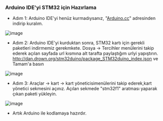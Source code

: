 ### Arduino IDE'yi STM32 için Hazırlama

* Adım 1: Arduino IDE'yi henüz kurmadıysanız, "[Arduino.cc](https://www.arduino.cc/)" adresinden indirip kuralım. 

![image](https://user-images.githubusercontent.com/111511331/208397037-114a1e0d-7ca8-4818-92b4-422fcac5c0c3.png)

* Adım 2:  Arduino IDE'yi kurduktan sonra, STM32 kartı için gerekli paketleri indirmemiz gerekmkete.  Dosya -> Tercihler menülerini takip ederek açılan sayfada url kısmına alt tarafta paylaştığım urlyi yapıştırın. http://dan.drown.org/stm32duino/package_STM32duino_index.json ve Tamam'a basın

![image](https://user-images.githubusercontent.com/111511331/208397561-e1628958-0dc7-4716-b706-34aea929db98.png)

* Adım 3: Araçlar -> kart -> kart yöneticisimenülerini takip ederek,kart yönetici sekmesini açınız. Açılan sekmede "stm32f1" aratması yaparak çıkan paketi yükleyin.

![image](https://user-images.githubusercontent.com/111511331/208399653-ef22d14e-bb40-4c9e-a434-4e77bfdc2ef0.png)

* Artık Arduino ile kodlamaya hazırdır.
